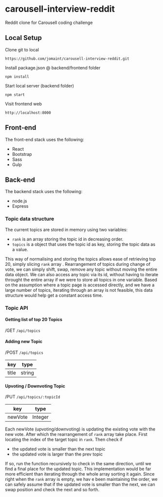 # carousell-interview-reddit
Reddit clone for Carousell coding challenge

## Local Setup
Clone git to local
```
https://github.com/jomaint/carousell-interview-reddit.git
```

Install package.json @ backend/frontend folder
```
npm install
```

Start local server (backend folder)
```
npm start
```  

Visit frontend web
```
http://localhost:8000
```

## Front-end
The front-end stack uses the following:
- React
- Bootstrap
- Sass
- Gulp


## Back-end
The backend stack uses the following:
- node.js
- Express

### Topic data structure
The current topics are stored in memory using two variables:
- `rank` is an array storing the topic id in decreasing order.
- `topics` is a object that uses the topic id as key, storing the topic data as a value.

This way of normalising and storing the topics allows ease of retrieving top 20, simply slicing `rank` array . Rearrangement of topics during change of vote, we can simply shift, swap, remove any topic without moving the entire data object. We can also access any topic via its id, without having to iterate throught the entire array if we were to store all topics in one variable. Based on the assumption where a topic page is accessed directly, and we have a large number of topics, iterating through an array is not feasible, this data structure would help get a constant access time.

### Topic API
#### Getting list of top 20 Topics
/GET `/api/topics`

#### Adding new Topic
/POST `/api/topics`

| key | type |
| ------ | ------ |
| title | string |

#### Upvoting / Downvoting  Topic
/PUT `/api/topics/:topicId`

| key | type |
| ------ | ------ |
| newVote | Integer |

Each newVote (upvoting/downvoting) is updating the existing vote with the new vote.
After which the rearrangement of `rank` array take place. First locating the index of the target topic in `rank`.
Then check if
- the updated vote is smaller than the next topic
- the updated vote is larger than the prev topic

If so, run the function recursively to check in the same direction, until we find a final place for the updated topic. This implementation would be far more efficient than iterating through the whole array sorting it again. Since right when the `rank` array is empty, we hav e been maintaining the order, we can safely assume that if the updated vote is smaller than the next, we can swap position and check the next and so forth.
